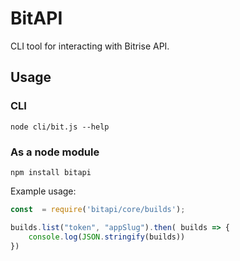 # BitAPI

CLI tool for interacting with Bitrise API.

## Usage

### CLI
`node cli/bit.js --help`

### As a node module

`npm install bitapi`

Example usage:

```javascript
const  = require('bitapi/core/builds');

builds.list("token", "appSlug").then( builds => {
    console.log(JSON.stringify(builds))
})
```